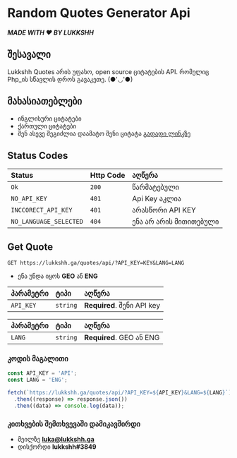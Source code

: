 

# Random Quotes Generator Api

***MADE WITH ❤ BY LUKKSHH***

## შესავალი

Lukkshh Quotes არის უფასო, open source ციტატების API. რომელიც Php_ის სწავლის დროს გავაკეთე. (●'◡'●)


## მახასიათებლები

- ინგლისური ციტატები
- ქართული ციტატები
- შენ ასევე შეგიძლია დაამატო შენი ციტატა [გადადი ლინკზე](https://lukkshh.ga/quotes/add)

## Status Codes

| Status | Http Code     | აღწერა             |
| :-------- | :------- | :------------------------- |
| `Ok` | `200` |  წარმატებული           |
| `NO_API_KEY` | `401` |  Api Key აკლია       |
| `INCCORECT_API_KEY` | `401` |  არასწორი API KEY |
| `NO_LANGUAGE_SELECTED` | `404` | ენა არ არის მითითებული |

## Get Quote 

```http
GET https://lukkshh.ga/quotes/api/?API_KEY=KEY&LANG=LANG
```

- ენა უნდა იყოს **GEO** ან **ENG**

| პარამეტრი | ტიპი     | აღწერა                     |
| :-------- | :------- | :------------------------- |
| `API_KEY` | `string` | **Required**. შენი API key |

| პარამეტრი | ტიპი     | აღწერა                     |
| :-------- | :------- | :------------------------- |
| `LANG` | `string` | **Required**. GEO ან ENG |

### კოდის მაგალითი 

```javascript
const API_KEY = 'API';
const LANG = 'ENG';

fetch(`https://lukkshh.ga/quotes/api/?API_KEY=${API_KEY}&LANG=${LANG}`)
  .then((response) => response.json())
  .then((data) => console.log(data));
```

### კითხვების შემთხვევაში დამიკავშირდი

- მეილზე **luka@lukkshh.ga**
- დისქორდი **lukkshh#3849**


